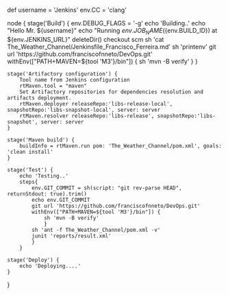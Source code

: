 def username = 'Jenkins'
env.CC = 'clang'

node {
	stage('Build') {
		env.DEBUG_FLAGS = '-g'
		echo 'Building..'
		echo "Hello Mr. ${username}"
		echo "Running ${env.JOB_NAME} (${env.BUILD_ID}) at ${env.JENKINS_URL}"
		deleteDir()
		checkout scm
		sh 'cat The_Weather_Channel/Jenkinsfile_Francisco_Ferreira.md'
		sh 'printenv'
		git url 'https://github.com/franciscofnneto/DevOps.git'
		withEnv(["PATH+MAVEN=${tool 'M3'}/bin"]) {
      		sh 'mvn -B verify'
      		}
		}

	stage('Artifactory configuration') {
        Tool name from Jenkins configuration
        rtMaven.tool = "maven"
        Set Artifactory repositories for dependencies resolution and artifacts deployment.
        rtMaven.deployer releaseRepo:'libs-release-local', snapshotRepo:'libs-snapshot-local', server: server
        rtMaven.resolver releaseRepo:'libs-release', snapshotRepo:'libs-snapshot', server: server
    }

    stage('Maven build') {
        buildInfo = rtMaven.run pom: 'The_Weather_Channel/pom.xml', goals: 'clean install'
    }
	
	stage('Test') {
		echo 'Testing..'
		steps{
			env.GIT_COMMIT = sh(script: "git rev-parse HEAD", returnStdout: true).trim()
			echo env.GIT_COMMIT
			git url 'https://github.com/franciscofnneto/DevOps.git'
			withEnv(["PATH+MAVEN=${tool 'M3'}/bin"]) {
      			sh 'mvn -B verify'
      			}
			sh 'ant -f The_Weather_Channel/pom.xml -v'
			junit 'reports/result.xml'
			}
		}
	
	stage('Deploy') {
		echo 'Deploying....'
	}
}
